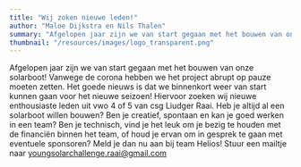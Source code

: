 ```yaml
---
title: "Wij zoken nieuwe leden!"
author: "Maloe Dijkstra en Nils Thalen"
summary: "Afgelopen jaar zijn we van start gegaan met het bouwen van onze solarboot! Vanwege de corona hebben we het project abrupt op pauze moeten zetten. Het goede nieuws is dat we binnenkort weer van start kunnen gaan voor het nieuwe seizoen! Hiervoor zoeken wij nieuwe enthousiaste leden uit vwo 4 of 5 van csg Liudger Raai. "
thumbnail: "/resources/images/logo_transparent.png" 
---
```

Afgelopen jaar zijn we van start gegaan met het bouwen van onze solarboot! Vanwege de corona hebben we het project abrupt op pauze moeten zetten. Het goede nieuws is dat we binnenkort weer van start kunnen gaan voor het nieuwe seizoen! Hiervoor zoeken wij nieuwe enthousiaste leden uit vwo 4 of 5 van csg Liudger Raai. 
Heb je altijd al een solarboot willen bouwen? Ben je creatief, spontaan en kan je  goed werken in een team? Ben je technisch, vind je het leuk om je bezig te houden met de financiën binnen het team, of houd je ervan om in gesprek te gaan met eventuele sponsoren? 
Meld je dan nu aan bij team Helios! Stuur een mailtje naar <a class="highlighted" href="mailto:youngsolarchallenge.raai@gmail.com">youngsolarchallenge.raai@gmail.com</a> 